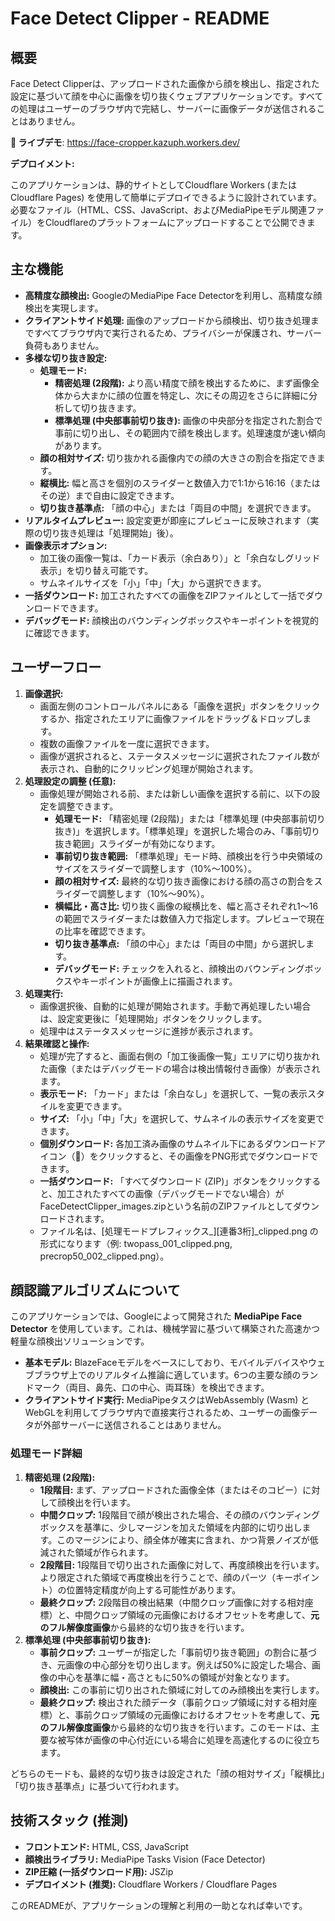 # **Face Detect Clipper \- README**

## **概要**

Face Detect Clipperは、アップロードされた画像から顔を検出し、指定された設定に基づいて顔を中心に画像を切り抜くウェブアプリケーションです。すべての処理はユーザーのブラウザ内で完結し、サーバーに画像データが送信されることはありません。

**🎯 ライブデモ**: https://face-cropper.kazuph.workers.dev/

**デプロイメント:**

このアプリケーションは、静的サイトとしてCloudflare Workers (またはCloudflare Pages) を使用して簡単にデプロイできるように設計されています。必要なファイル（HTML、CSS、JavaScript、およびMediaPipeモデル関連ファイル）をCloudflareのプラットフォームにアップロードすることで公開できます。

## **主な機能**

* **高精度な顔検出:** GoogleのMediaPipe Face Detectorを利用し、高精度な顔検出を実現します。  
* **クライアントサイド処理:** 画像のアップロードから顔検出、切り抜き処理まですべてブラウザ内で実行されるため、プライバシーが保護され、サーバー負荷もありません。  
* **多様な切り抜き設定:**  
  * **処理モード:**  
    * **精密処理 (2段階):** より高い精度で顔を検出するために、まず画像全体から大まかに顔の位置を特定し、次にその周辺をさらに詳細に分析して切り抜きます。  
    * **標準処理 (中央部事前切り抜き):** 画像の中央部分を指定された割合で事前に切り出し、その範囲内で顔を検出します。処理速度が速い傾向があります。  
  * **顔の相対サイズ:** 切り抜かれる画像内での顔の大きさの割合を指定できます。  
  * **縦横比:** 幅と高さを個別のスライダーと数値入力で1:1から16:16（またはその逆）まで自由に設定できます。  
  * **切り抜き基準点:** 「顔の中心」または「両目の中間」を選択できます。  
* **リアルタイムプレビュー:** 設定変更が即座にプレビューに反映されます（実際の切り抜き処理は「処理開始」後）。  
* **画像表示オプション:**  
  * 加工後の画像一覧は、「カード表示（余白あり）」と「余白なしグリッド表示」を切り替え可能です。  
  * サムネイルサイズを「小」「中」「大」から選択できます。  
* **一括ダウンロード:** 加工されたすべての画像をZIPファイルとして一括でダウンロードできます。  
* **デバッグモード:** 顔検出のバウンディングボックスやキーポイントを視覚的に確認できます。

## **ユーザーフロー**

1. **画像選択:**  
   * 画面左側のコントロールパネルにある「画像を選択」ボタンをクリックするか、指定されたエリアに画像ファイルをドラッグ＆ドロップします。  
   * 複数の画像ファイルを一度に選択できます。  
   * 画像が選択されると、ステータスメッセージに選択されたファイル数が表示され、自動的にクリッピング処理が開始されます。  
2. **処理設定の調整 (任意):**  
   * 画像処理が開始される前、または新しい画像を選択する前に、以下の設定を調整できます。  
     * **処理モード:** 「精密処理 (2段階)」または「標準処理 (中央部事前切り抜き)」を選択します。「標準処理」を選択した場合のみ、「事前切り抜き範囲」スライダーが有効になります。  
     * **事前切り抜き範囲:** 「標準処理」モード時、顔検出を行う中央領域のサイズをスライダーで調整します（10%～100%）。  
     * **顔の相対サイズ:** 最終的な切り抜き画像における顔の高さの割合をスライダーで調整します（10%～90%）。  
     * **横幅比・高さ比:** 切り抜く画像の縦横比を、幅と高さそれぞれ1～16の範囲でスライダーまたは数値入力で指定します。プレビューで現在の比率を確認できます。  
     * **切り抜き基準点:** 「顔の中心」または「両目の中間」から選択します。  
     * **デバッグモード:** チェックを入れると、顔検出のバウンディングボックスやキーポイントが画像上に描画されます。  
3. **処理実行:**  
   * 画像選択後、自動的に処理が開始されます。手動で再処理したい場合は、設定変更後に「処理開始」ボタンをクリックします。  
   * 処理中はステータスメッセージに進捗が表示されます。  
4. **結果確認と操作:**  
   * 処理が完了すると、画面右側の「加工後画像一覧」エリアに切り抜かれた画像（またはデバッグモードの場合は検出情報付き画像）が表示されます。  
   * **表示モード:** 「カード」または「余白なし」を選択して、一覧の表示スタイルを変更できます。  
   * **サイズ:** 「小」「中」「大」を選択して、サムネイルの表示サイズを変更できます。  
   * **個別ダウンロード:** 各加工済み画像のサムネイル下にあるダウンロードアイコン（💾）をクリックすると、その画像をPNG形式でダウンロードできます。  
   * **一括ダウンロード:** 「すべてダウンロード (ZIP)」ボタンをクリックすると、加工されたすべての画像（デバッグモードでない場合）がFaceDetectClipper\_images.zipという名前のZIPファイルとしてダウンロードされます。  
   * ファイル名は、\[処理モードプレフィックス\_\]\[連番3桁\]\_clipped.png の形式になります（例: twopass\_001\_clipped.png, precrop50\_002\_clipped.png）。

## **顔認識アルゴリズムについて**

このアプリケーションでは、Googleによって開発された **MediaPipe Face Detector** を使用しています。これは、機械学習に基づいて構築された高速かつ軽量な顔検出ソリューションです。

* **基本モデル:** BlazeFaceモデルをベースにしており、モバイルデバイスやウェブブラウザ上でのリアルタイム推論に適しています。6つの主要な顔のランドマーク（両目、鼻先、口の中心、両耳珠）を検出できます。  
* **クライアントサイド実行:** MediaPipeタスクはWebAssembly (Wasm) とWebGLを利用してブラウザ内で直接実行されるため、ユーザーの画像データが外部サーバーに送信されることはありません。

### **処理モード詳細**

1. **精密処理 (2段階):**  
   * **1段階目:** まず、アップロードされた画像全体（またはそのコピー）に対して顔検出を行います。  
   * **中間クロップ:** 1段階目で顔が検出された場合、その顔のバウンディングボックスを基準に、少しマージンを加えた領域を内部的に切り出します。このマージンにより、顔全体が確実に含まれ、かつ背景ノイズが低減された領域が作られます。  
   * **2段階目:** 1段階目で切り出された画像に対して、再度顔検出を行います。より限定された領域で再度検出を行うことで、顔のパーツ（キーポイント）の位置特定精度が向上する可能性があります。  
   * **最終クロップ:** 2段階目の検出結果（中間クロップ画像に対する相対座標）と、中間クロップ領域の元画像におけるオフセットを考慮して、**元のフル解像度画像**から最終的な切り抜きを行います。  
2. **標準処理 (中央部事前切り抜き):**  
   * **事前クロップ:** ユーザーが指定した「事前切り抜き範囲」の割合に基づき、元画像の中心部分を切り出します。例えば50%に設定した場合、画像の中心を基準に幅・高さともに50%の領域が対象となります。  
   * **顔検出:** この事前に切り出された領域に対してのみ顔検出を実行します。  
   * **最終クロップ:** 検出された顔データ（事前クロップ領域に対する相対座標）と、事前クロップ領域の元画像におけるオフセットを考慮して、**元のフル解像度画像**から最終的な切り抜きを行います。このモードは、主要な被写体が画像の中心付近にいる場合に処理を高速化するのに役立ちます。

どちらのモードも、最終的な切り抜きは設定された「顔の相対サイズ」「縦横比」「切り抜き基準点」に基づいて行われます。

## **技術スタック (推測)**

* **フロントエンド:** HTML, CSS, JavaScript  
* **顔検出ライブラリ:** MediaPipe Tasks Vision (Face Detector)  
* **ZIP圧縮 (一括ダウンロード用):** JSZip  
* **デプロイメント (推奨):** Cloudflare Workers / Cloudflare Pages

このREADMEが、アプリケーションの理解と利用の一助となれば幸いです。